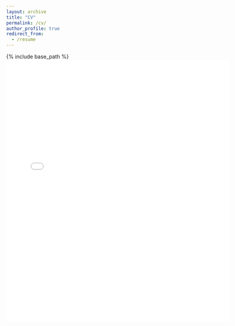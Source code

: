 ```yaml
---
layout: archive
title: "CV"
permalink: /cv/
author_profile: true
redirect_from:
  - /resume
---
```


{% include base_path %}
<embed src="{{ site.baseurl }}/files/cv.pdf" width="600" height="700" type='application/pdf'>
